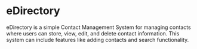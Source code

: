 # eDirectory
eDirectory is a simple Contact Management System for managing contacts where users can store, view, edit, and delete contact information. This system can include features like adding contacts and search functionality.

